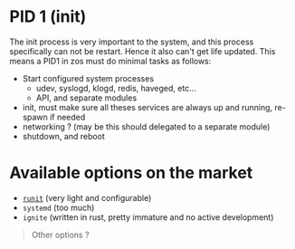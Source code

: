 # PID 1 (init)
The init process is very important to the system, and this process specifically can not be restart. Hence it also can't get life updated.
This means a PID1 in zos must do minimal tasks as follows:

- Start configured system processes
  - udev, syslogd, klogd, redis, haveged, etc... 
  - API, and separate modules
- init, must make sure all theses services are always up and running, re-spawn if needed
- networking ? (may be this should delegated to a separate module)
- shutdown, and reboot

# Available options on the market
- [`runit`](http://smarden.org/runit/) (very light and configurable)
- `systemd` (too much)
- `ignite` (written in rust, pretty immature and no active development)

> Other options ?


